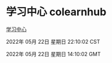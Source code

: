 # 学习中心 colearnhub
[学习中心](http://59.174.27.92:56308/colearnhub/)

2022年 05月 22日 星期日 22:10:02 CST

2022年 05月 22日 星期日 14:10:02 GMT
